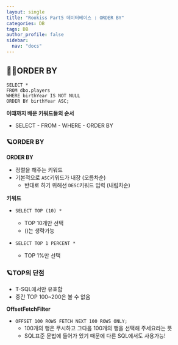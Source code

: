 ```yaml
---
layout: single
title: "Rookiss Part5 데이터베이스 : ORDER BY"
categories: DB
tags: DB
author_profile: false
sidebar:
  nav: "docs"
---
```



## 🙇‍♀️ORDER BY

```
SELECT *
FROM dbo.players
WHERE birthYear IS NOT NULL
ORDER BY birthYear ASC;
```

**이떄까지 배운 키워드들의 순서**
- SELECT - FROM - WHERE - ORDER BY

### 🪐ORDER BY

**ORDER BY**
* 정렬을 해주는 키워드
* 기본적으로 `ASC`키워드가 내장 (오름차순)
  * 반대로 하기 위해선 `DESC`키워드 입력 (내림차순)


**키워드**

* `SELECT TOP (10) *`
  * TOP 10개만 선택
  * ()는 생략가능

* `SELECT TOP 1 PERCENT *`
  * TOP 1%만 선택


### 🪐TOP의 단점

* T-SQL에서만 유효함
* 중간 TOP 100~200은 볼 수 없음


**OffsetFetchFilter**

* `OFFSET 100 ROWS FETCH NEXT 100 ROWS ONLY;`
  * 100개의 행은 무시하고 그다음 100개의 행을 선택해 주세요라는 뜻
  * SQL표준 문법에 들어가 있기 때문에 다른 SQL에서도 사용가능!

